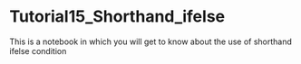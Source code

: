 # Tutorial15_Shorthand_ifelse
This is a notebook in which you will get to know about the use of shorthand ifelse condition
